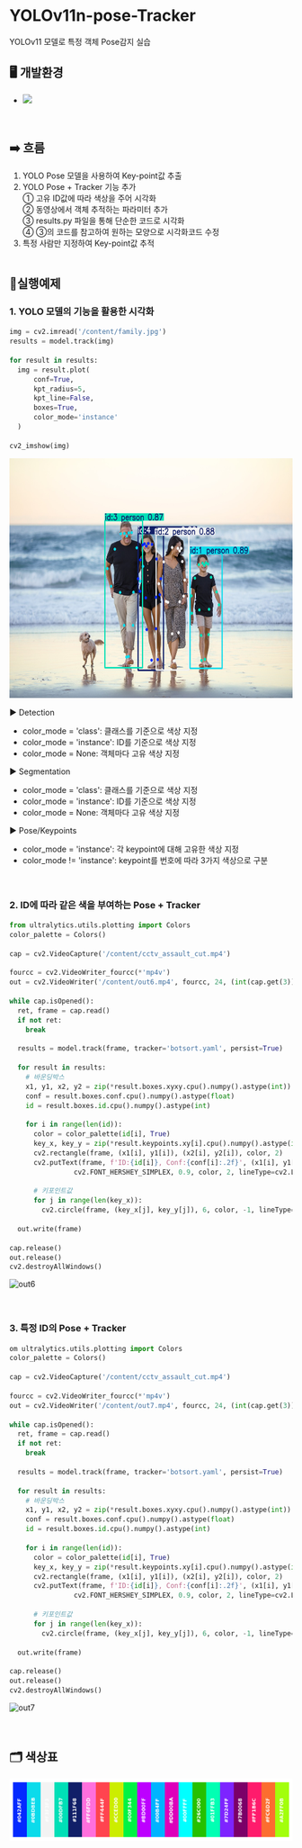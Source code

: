 # YOLOv11n-pose-Tracker
YOLOv11 모델로 특정 객체 Pose감지 실습<br>

## 🖥️ 개발환경
* <img src="https://img.shields.io/badge/Google Colab-F9AB00?style=for-the-badge&logo=Google Colab&logoColor=white">
<br>

## ➡️ 흐름
1. YOLO Pose 모델을 사용하여 Key-point값 추출
2. YOLO Pose + Tracker 기능 추가<br>
   ① 고유 ID값에 따라 색상을 주어 시각화<br>
   ② 동영상에서 객체 추적하는 파라미터 추가<br>
   ③ results.py 파일을 통해 단순한 코드로 시각화<br>
   ④ ③의 코드를 참고하여 원하는 모양으로 시각화코드 수정<br>
3. 특정 사람만 지정하여 Key-point값 추적<br><br>

## 📒실행예제

### 1. YOLO 모델의 기능을 활용한 시각화
``` python
img = cv2.imread('/content/family.jpg')
results = model.track(img)

for result in results:
  img = result.plot(
      conf=True,
      kpt_radius=5,
      kpt_line=False,
      boxes=True,
      color_mode='instance'
  )

cv2_imshow(img)
```
<img src="Output_Results/img_3.png" width="640" height="426"/>


▶️ Detection
   - color_mode = 'class': 클래스를 기준으로 색상 지정
   - color_mode = 'instance': ID를 기준으로 색상 지정
   - color_mode = None: 객체마다 고유 색상 지정

▶️ Segmentation
   - color_mode = 'class': 클래스를 기준으로 색상 지정
   - color_mode = 'instance': ID를 기준으로 색상 지정
   - color_mode = None: 객체마다 고유 색상 지정

▶️ Pose/Keypoints
   - color_mode = 'instance': 각 keypoint에 대해 고유한 색상 지정
   - color_mode != 'instance': keypoint를 번호에 따라 3가지 색상으로 구분<br><br><br>


### 2. ID에 따라 같은 색을 부여하는 Pose + Tracker
``` python
from ultralytics.utils.plotting import Colors
color_palette = Colors()

cap = cv2.VideoCapture('/content/cctv_assault_cut.mp4')

fourcc = cv2.VideoWriter_fourcc(*'mp4v')
out = cv2.VideoWriter('/content/out6.mp4', fourcc, 24, (int(cap.get(3)), int(cap.get(4))))

while cap.isOpened():
  ret, frame = cap.read()
  if not ret:
    break

  results = model.track(frame, tracker='botsort.yaml', persist=True)

  for result in results:
    # 바운딩박스
    x1, y1, x2, y2 = zip(*result.boxes.xyxy.cpu().numpy().astype(int))
    conf = result.boxes.conf.cpu().numpy().astype(float)
    id = result.boxes.id.cpu().numpy().astype(int)

    for i in range(len(id)):
      color = color_palette(id[i], True)
      key_x, key_y = zip(*result.keypoints.xy[i].cpu().numpy().astype(int))
      cv2.rectangle(frame, (x1[i], y1[i]), (x2[i], y2[i]), color, 2)
      cv2.putText(frame, f'ID:{id[i]}, Conf:{conf[i]:.2f}', (x1[i], y1[i] - 10),
                cv2.FONT_HERSHEY_SIMPLEX, 0.9, color, 2, lineType=cv2.LINE_AA)

      # 키포인트값
      for j in range(len(key_x)):
        cv2.circle(frame, (key_x[j], key_y[j]), 6, color, -1, lineType=cv2.LINE_AA)

  out.write(frame)

cap.release()
out.release()
cv2.destroyAllWindows()
```
![out6](Output_Results/out6.gif)
<br><br><br>
### 3. 특정 ID의 Pose + Tracker
``` python
om ultralytics.utils.plotting import Colors
color_palette = Colors()

cap = cv2.VideoCapture('/content/cctv_assault_cut.mp4')

fourcc = cv2.VideoWriter_fourcc(*'mp4v')
out = cv2.VideoWriter('/content/out7.mp4', fourcc, 24, (int(cap.get(3)), int(cap.get(4))))

while cap.isOpened():
  ret, frame = cap.read()
  if not ret:
    break

  results = model.track(frame, tracker='botsort.yaml', persist=True)

  for result in results:
    # 바운딩박스
    x1, y1, x2, y2 = zip(*result.boxes.xyxy.cpu().numpy().astype(int))
    conf = result.boxes.conf.cpu().numpy().astype(float)
    id = result.boxes.id.cpu().numpy().astype(int)

    for i in range(len(id)):
      color = color_palette(id[i], True)
      key_x, key_y = zip(*result.keypoints.xy[i].cpu().numpy().astype(int))
      cv2.rectangle(frame, (x1[i], y1[i]), (x2[i], y2[i]), color, 2)
      cv2.putText(frame, f'ID:{id[i]}, Conf:{conf[i]:.2f}', (x1[i], y1[i] - 10),
                cv2.FONT_HERSHEY_SIMPLEX, 0.9, color, 2, lineType=cv2.LINE_AA)

      # 키포인트값
      for j in range(len(key_x)):
        cv2.circle(frame, (key_x[j], key_y[j]), 6, color, -1, lineType=cv2.LINE_AA)

  out.write(frame)

cap.release()
out.release()
cv2.destroyAllWindows()
```
![out7](Output_Results/out7.gif)
<br><br><br>

## 🗂️ 색상표
![색상표](Input_Files/color_palette.png)
